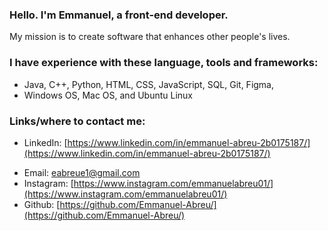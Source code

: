 ### Hello. I'm Emmanuel, a front-end developer.
My mission is to create software that enhances other people's lives.

### I have experience with these language, tools and frameworks:
- Java, C++, Python, HTML, CSS, JavaScript, SQL, Git, Figma, 
- Windows OS, Mac OS, and Ubuntu Linux

### Links/where to contact me:
* LinkedIn: [https://www.linkedin.com/in/emmanuel-abreu-2b0175187/](https://www.linkedin.com/in/emmanuel-abreu-2b0175187/)
<!-- * My Contact Page [https://www.emmanuel-abreu.dev/contact](emmanuel-abreu.dev/contact/) -->
* Email: eabreue1@gmail.com
* Instagram: [https://www.instagram.com/emmanuelabreu01/](https://www.instagram.com/emmanuelabreu01/)
* Github: [https://github.com/Emmanuel-Abreu/](https://github.com/Emmanuel-Abreu/)

<!--
**Emmanuel-Abreu/emmanuel-abreu** is a ✨ _special_ ✨ repository because its `README.md` (this file) appears on your GitHub profile.

Here are some ideas to get you started:

- 🔭 I’m currently working on ...
  - Web scraper / crawler that displays analytics/ stats
  - budget app from freecodecamp python course, but using golang?

- 🌱 I’m currently learning ...
- 👯 I’m looking to collaborate on ...
- 🤔 I’m looking for help with ...
- 💬 Ask me about ...
- 📫 How to reach me: ...
- 😄 Pronouns: ...
- ⚡ Fun fact: ...
-->
